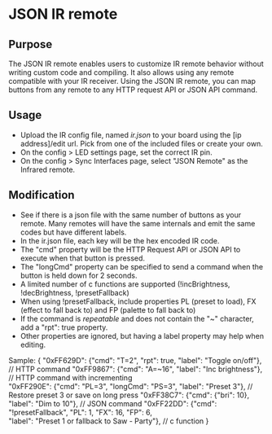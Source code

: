 # JSON IR remote

## Purpose 

The JSON IR remote enables users to customize IR remote behavior without writing custom code and compiling. 
It also allows using any remote compatible with your IR receiver. Using the JSON IR remote, you can
map buttons from any remote to any HTTP request API or JSON API command.  

## Usage

* Upload the IR config file, named _ir.json_ to your board using the [ip address]/edit url. Pick from one of the included files or create your own.
* On the config > LED settings page, set the correct IR pin.
* On the config > Sync Interfaces page, select "JSON Remote" as the Infrared remote.

## Modification

* See if there is a json file with the same number of buttons as your remote. Many remotes will have the same internals and emit the same codes but have different labels.
* In the ir.json file, each key will be the hex encoded IR code.
* The "cmd" property will be the HTTP Request API or JSON API to execute when that button is pressed.
* The "longCmd" property can be specified to send a command when the button is held down for 2 seconds.
* A limited number of c functions are supported (!incBrightness, !decBrightness, !presetFallback)
* When using !presetFallback, include properties PL (preset to load), FX (effect to fall back to) and FP (palette to fall back to)
* If the command is _repeatable_ and does not contain the "~" character, add a "rpt": true property.
* Other properties are ignored, but having a label property may help when editing.


Sample:
{
  "0xFF629D": {"cmd": "T=2", "rpt": true, "label": "Toggle on/off"},  // HTTP command
  "0xFF9867": {"cmd": "A=~16", "label": "Inc brightness"},            // HTTP command with incrementing          
  "0xFF290E": {"cmd": "PL=3", "longCmd": "PS=3", "label": "Preset 3"}, // Restore preset 3 or save on long press
  "0xFF38C7": {"cmd": {"bri": 10}, "label": "Dim to 10"},             // JSON command 
  "0xFF22DD": {"cmd": "!presetFallback", "PL": 1, "FX": 16, "FP": 6,  
               "label": "Preset 1 or fallback to Saw - Party"},       // c function
}
